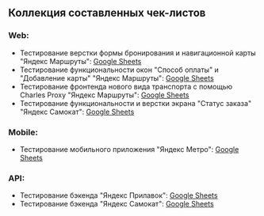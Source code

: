 ## Коллекция составленных чек-листов

###  Web:
- Тестирование верстки формы бронирования и навигационной карты "Яндекс Маршруты": [Google Sheets](https://docs.google.com/spreadsheets/d/1Qk2hFW3GpBM7EArmucnTkHtKy031IYZHdKoAjK3_Vkc/edit#gid=899462569)
- Тестирование функциональности окон "Способ оплаты" и "Добавление карты" "Яндекс Маршруты": [Google Sheets](https://docs.google.com/spreadsheets/d/1Qk2hFW3GpBM7EArmucnTkHtKy031IYZHdKoAjK3_Vkc/edit#gid=1540435533)
- Тестирование фронтенда нового вида транспорта с помощью Charles Proxy "Яндекс Маршруты": [Google Sheets](https://docs.google.com/spreadsheets/d/1Qk2hFW3GpBM7EArmucnTkHtKy031IYZHdKoAjK3_Vkc/edit#gid=1396138851)
- Тестирование функциональности и верстки экрана "Статус заказа" "Яндекс Самокат": [Google Sheets](https://docs.google.com/spreadsheets/d/1GwhCrjrdqiexupfEB4mvWS9ieAEUC3baXlhqlu6XU90/edit?usp=sharing)

###  Mobile:
- Тестирование мобильного приложения "Яндекс Метро": [Google Sheets](https://docs.google.com/spreadsheets/d/1qhov_PoOIxvqqclLQATidIPD_XPCZas0PNJJj-wYWbc/edit#gid=877145572)

###  API:
- Тестирование бэкенда "Яндекс Прилавок": [Google Sheets](https://docs.google.com/spreadsheets/d/1TpR8_9EYdQeMiNx1VzmVLIhzlzX2UdjicqoKnqRsASM/edit#gid=597427564)
- Тестирование бэкенда "Яндекс Самокат": [Google Sheets](https://docs.google.com/spreadsheets/d/1aF-smLD4CmZf2744TQLyULmiI0XZDCOnP1dIxrbyGic/edit?usp=sharing)